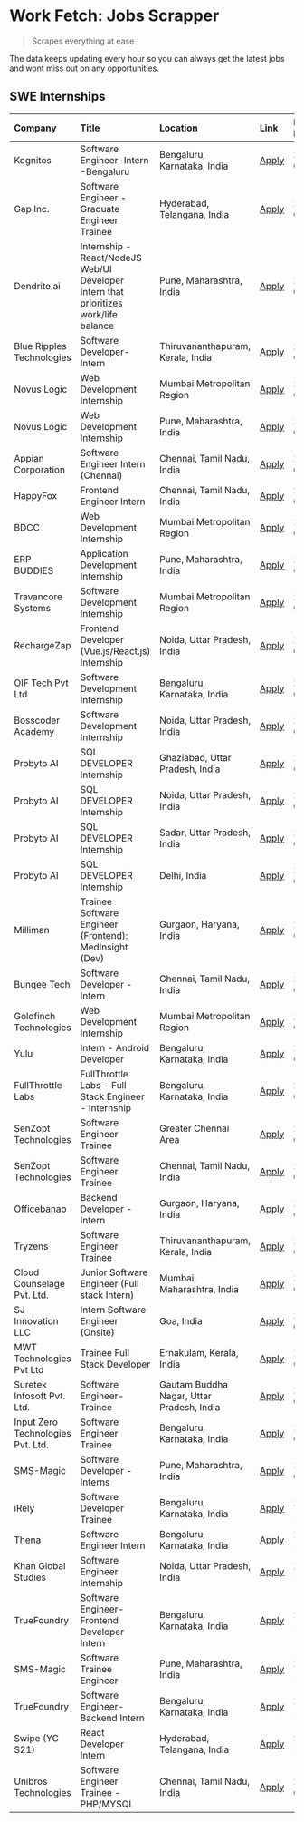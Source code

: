 # Work Fetch: Jobs Scrapper
> Scrapes everything at ease

The data keeps updating every hour so you can always get the latest jobs and wont miss out on any opportunities.

## SWE Internships
<!--START_SECTION:workfetch-->
| Company                           | Title                                                                                | Location                                  | Link                                                                                                                                                                                                                                                                                              | Date Posted   |
|:----------------------------------|:-------------------------------------------------------------------------------------|:------------------------------------------|:--------------------------------------------------------------------------------------------------------------------------------------------------------------------------------------------------------------------------------------------------------------------------------------------------|:--------------|
| Kognitos                          | Software Engineer-Intern -Bengaluru                                                  | Bengaluru, Karnataka, India               | [Apply](https://in.linkedin.com/jobs/view/software-engineer-intern-bengaluru-at-kognitos-3855361239?position=5&pageNum=0&refId=95mAEsFczVpPShlyNvSztg%3D%3D&trackingId=4Agg50hgRqZLLyCZ3pDPEA%3D%3D&trk=public_jobs_jserp-result_search-card)                                                     | 2024-03-13    |
| Gap Inc.                          | Software Engineer - Graduate Engineer Trainee                                        | Hyderabad, Telangana, India               | [Apply](https://in.linkedin.com/jobs/view/software-engineer-graduate-engineer-trainee-at-gap-inc-3853818960?position=12&pageNum=0&refId=95mAEsFczVpPShlyNvSztg%3D%3D&trackingId=1HV%2BrKYSaLSsnH9FzwJ%2FBA%3D%3D&trk=public_jobs_jserp-result_search-card)                                        | 2024-03-12    |
| Dendrite.ai                       | Internship - React/NodeJS Web/UI Developer Intern that prioritizes work/life balance | Pune, Maharashtra, India                  | [Apply](https://in.linkedin.com/jobs/view/internship-react-nodejs-web-ui-developer-intern-that-prioritizes-work-life-balance-at-dendrite-ai-3853583200?position=57&pageNum=0&refId=95mAEsFczVpPShlyNvSztg%3D%3D&trackingId=dRcprBgJVashf1o2CyuQIg%3D%3D&trk=public_jobs_jserp-result_search-card) | 2024-03-12    |
| Blue Ripples Technologies         | Software Developer- Intern                                                           | Thiruvananthapuram, Kerala, India         | [Apply](https://in.linkedin.com/jobs/view/software-developer-intern-at-blue-ripples-technologies-3850505983?position=20&pageNum=0&refId=95mAEsFczVpPShlyNvSztg%3D%3D&trackingId=T3Lxm%2BYKZAfStY9uxN5NyA%3D%3D&trk=public_jobs_jserp-result_search-card)                                          | 2024-03-09    |
| Novus Logic                       | Web Development Internship                                                           | Mumbai Metropolitan Region                | [Apply](https://in.linkedin.com/jobs/view/web-development-internship-at-novus-logic-3850818621?position=55&pageNum=0&refId=95mAEsFczVpPShlyNvSztg%3D%3D&trackingId=okXrS6Aj40l5ZFR0kjr3QQ%3D%3D&trk=public_jobs_jserp-result_search-card)                                                         | 2024-03-08    |
| Novus Logic                       | Web Development Internship                                                           | Pune, Maharashtra, India                  | [Apply](https://in.linkedin.com/jobs/view/web-development-internship-at-novus-logic-3850815684?position=58&pageNum=0&refId=95mAEsFczVpPShlyNvSztg%3D%3D&trackingId=bMsJtOW48GLH1IKOw9W0tw%3D%3D&trk=public_jobs_jserp-result_search-card)                                                         | 2024-03-08    |
| Appian Corporation                | Software Engineer Intern (Chennai)                                                   | Chennai, Tamil Nadu, India                | [Apply](https://in.linkedin.com/jobs/view/software-engineer-intern-chennai-at-appian-corporation-3848335036?position=3&pageNum=0&refId=95mAEsFczVpPShlyNvSztg%3D%3D&trackingId=9OHwhokh2wXPwOvxhpdC1g%3D%3D&trk=public_jobs_jserp-result_search-card)                                             | 2024-03-07    |
| HappyFox                          | Frontend Engineer Intern                                                             | Chennai, Tamil Nadu, India                | [Apply](https://in.linkedin.com/jobs/view/frontend-engineer-intern-at-happyfox-3848357951?position=42&pageNum=0&refId=95mAEsFczVpPShlyNvSztg%3D%3D&trackingId=Vm2gf%2Bwsjhsf7C2yLLMu9g%3D%3D&trk=public_jobs_jserp-result_search-card)                                                            | 2024-03-07    |
| BDCC                              | Web Development Internship                                                           | Mumbai Metropolitan Region                | [Apply](https://in.linkedin.com/jobs/view/web-development-internship-at-bdcc-3849712398?position=56&pageNum=0&refId=95mAEsFczVpPShlyNvSztg%3D%3D&trackingId=Gxuw93TlY8q7%2FZGHZDJn%2BQ%3D%3D&trk=public_jobs_jserp-result_search-card)                                                            | 2024-03-07    |
| ERP BUDDIES                       | Application Development Internship                                                   | Pune, Maharashtra, India                  | [Apply](https://in.linkedin.com/jobs/view/application-development-internship-at-erp-buddies-3848828144?position=29&pageNum=0&refId=95mAEsFczVpPShlyNvSztg%3D%3D&trackingId=TqUvxXqaopo2223bx6lZNA%3D%3D&trk=public_jobs_jserp-result_search-card)                                                 | 2024-03-06    |
| Travancore Systems                | Software Development Internship                                                      | Mumbai Metropolitan Region                | [Apply](https://in.linkedin.com/jobs/view/software-development-internship-at-travancore-systems-3847706952?position=11&pageNum=0&refId=95mAEsFczVpPShlyNvSztg%3D%3D&trackingId=PmS9Wa37bKyHVZMlSQUOWA%3D%3D&trk=public_jobs_jserp-result_search-card)                                             | 2024-03-05    |
| RechargeZap                       | Frontend Developer  (Vue.js/React.js) Internship                                     | Noida, Uttar Pradesh, India               | [Apply](https://in.linkedin.com/jobs/view/frontend-developer-vue-js-react-js-internship-at-rechargezap-3847708827?position=31&pageNum=0&refId=95mAEsFczVpPShlyNvSztg%3D%3D&trackingId=utv3E2NEOJAqd3usvcjuUg%3D%3D&trk=public_jobs_jserp-result_search-card)                                      | 2024-03-05    |
| OIF Tech Pvt Ltd                  | Software Development Internship                                                      | Bengaluru, Karnataka, India               | [Apply](https://in.linkedin.com/jobs/view/software-development-internship-at-oif-tech-pvt-ltd-3846326596?position=4&pageNum=0&refId=95mAEsFczVpPShlyNvSztg%3D%3D&trackingId=AuYTeOcPzUY4jpyFdZ58dA%3D%3D&trk=public_jobs_jserp-result_search-card)                                                | 2024-03-04    |
| Bosscoder Academy                 | Software Development Internship                                                      | Noida, Uttar Pradesh, India               | [Apply](https://in.linkedin.com/jobs/view/software-development-internship-at-bosscoder-academy-3846323827?position=15&pageNum=0&refId=95mAEsFczVpPShlyNvSztg%3D%3D&trackingId=%2FZikCzSESeDSDWOR2f52Kg%3D%3D&trk=public_jobs_jserp-result_search-card)                                            | 2024-03-04    |
| Probyto AI                        | SQL DEVELOPER Internship                                                             | Ghaziabad, Uttar Pradesh, India           | [Apply](https://in.linkedin.com/jobs/view/sql-developer-internship-at-probyto-ai-3846327640?position=43&pageNum=0&refId=95mAEsFczVpPShlyNvSztg%3D%3D&trackingId=%2BFeFrb8tbn4XO740TZUXQQ%3D%3D&trk=public_jobs_jserp-result_search-card)                                                          | 2024-03-04    |
| Probyto AI                        | SQL DEVELOPER Internship                                                             | Noida, Uttar Pradesh, India               | [Apply](https://in.linkedin.com/jobs/view/sql-developer-internship-at-probyto-ai-3846328520?position=45&pageNum=0&refId=95mAEsFczVpPShlyNvSztg%3D%3D&trackingId=hZy5027ukA5HQOLyW%2BuvhA%3D%3D&trk=public_jobs_jserp-result_search-card)                                                          | 2024-03-04    |
| Probyto AI                        | SQL DEVELOPER Internship                                                             | Sadar, Uttar Pradesh, India               | [Apply](https://in.linkedin.com/jobs/view/sql-developer-internship-at-probyto-ai-3846329214?position=48&pageNum=0&refId=95mAEsFczVpPShlyNvSztg%3D%3D&trackingId=Ue7EbatdgfavCQ9Ta%2FQ8sg%3D%3D&trk=public_jobs_jserp-result_search-card)                                                          | 2024-03-04    |
| Probyto AI                        | SQL DEVELOPER Internship                                                             | Delhi, India                              | [Apply](https://in.linkedin.com/jobs/view/sql-developer-internship-at-probyto-ai-3846324863?position=54&pageNum=0&refId=95mAEsFczVpPShlyNvSztg%3D%3D&trackingId=osfVXV9wFUB%2F8H%2FZ6Dhx5A%3D%3D&trk=public_jobs_jserp-result_search-card)                                                        | 2024-03-04    |
| Milliman                          | Trainee Software Engineer (Frontend): MedInsight (Dev)                               | Gurgaon, Haryana, India                   | [Apply](https://in.linkedin.com/jobs/view/trainee-software-engineer-frontend-medinsight-dev-at-milliman-3792874280?position=7&pageNum=0&refId=95mAEsFczVpPShlyNvSztg%3D%3D&trackingId=KP2SVskF33zHa55BhE0Abg%3D%3D&trk=public_jobs_jserp-result_search-card)                                      | 2024-03-01    |
| Bungee Tech                       | Software Developer - Intern                                                          | Chennai, Tamil Nadu, India                | [Apply](https://in.linkedin.com/jobs/view/software-developer-intern-at-bungee-tech-3842220746?position=50&pageNum=0&refId=95mAEsFczVpPShlyNvSztg%3D%3D&trackingId=Jo%2BWciEj0FGCI2gmuZPhYQ%3D%3D&trk=public_jobs_jserp-result_search-card)                                                        | 2024-02-28    |
| Goldfinch Technologies            | Web Development Internship                                                           | Mumbai Metropolitan Region                | [Apply](https://in.linkedin.com/jobs/view/web-development-internship-at-goldfinch-technologies-3837823879?position=51&pageNum=0&refId=95mAEsFczVpPShlyNvSztg%3D%3D&trackingId=sGLrZ1JnY7L2YnMjMO3qCQ%3D%3D&trk=public_jobs_jserp-result_search-card)                                              | 2024-02-22    |
| Yulu                              | Intern - Android Developer                                                           | Bengaluru, Karnataka, India               | [Apply](https://in.linkedin.com/jobs/view/intern-android-developer-at-yulu-3834459982?position=47&pageNum=0&refId=95mAEsFczVpPShlyNvSztg%3D%3D&trackingId=RvxsHwh637lbfRJBtBAUSg%3D%3D&trk=public_jobs_jserp-result_search-card)                                                                  | 2024-02-19    |
| FullThrottle Labs                 | FullThrottle Labs - Full Stack Engineer - Internship                                 | Bengaluru, Karnataka, India               | [Apply](https://in.linkedin.com/jobs/view/fullthrottle-labs-full-stack-engineer-internship-at-fullthrottle-labs-3829636016?position=60&pageNum=0&refId=95mAEsFczVpPShlyNvSztg%3D%3D&trackingId=LN%2BKoFfvI2k1tX3%2FUzt8cA%3D%3D&trk=public_jobs_jserp-result_search-card)                         | 2024-02-17    |
| SenZopt Technologies              | Software Engineer Trainee                                                            | Greater Chennai Area                      | [Apply](https://in.linkedin.com/jobs/view/software-engineer-trainee-at-senzopt-technologies-3827688781?position=33&pageNum=0&refId=95mAEsFczVpPShlyNvSztg%3D%3D&trackingId=hGU4Kyz1EBAIw%2FTv%2BFaPiA%3D%3D&trk=public_jobs_jserp-result_search-card)                                             | 2024-02-12    |
| SenZopt Technologies              | Software Engineer Trainee                                                            | Chennai, Tamil Nadu, India                | [Apply](https://in.linkedin.com/jobs/view/software-engineer-trainee-at-senzopt-technologies-3827686880?position=46&pageNum=0&refId=95mAEsFczVpPShlyNvSztg%3D%3D&trackingId=Vb%2BAINDW4Ie3UiOzntMh6A%3D%3D&trk=public_jobs_jserp-result_search-card)                                               | 2024-02-12    |
| Officebanao                       | Backend Developer - Intern                                                           | Gurgaon, Haryana, India                   | [Apply](https://in.linkedin.com/jobs/view/backend-developer-intern-at-officebanao-3814263731?position=24&pageNum=0&refId=95mAEsFczVpPShlyNvSztg%3D%3D&trackingId=Sknv1yw%2Bh5UDe9Ged3sBRQ%3D%3D&trk=public_jobs_jserp-result_search-card)                                                         | 2024-01-31    |
| Tryzens                           | Software Engineer Trainee                                                            | Thiruvananthapuram, Kerala, India         | [Apply](https://in.linkedin.com/jobs/view/software-engineer-trainee-at-tryzens-3809363491?position=37&pageNum=0&refId=95mAEsFczVpPShlyNvSztg%3D%3D&trackingId=Zk8ku60rNo1CYcEFtAS8EA%3D%3D&trk=public_jobs_jserp-result_search-card)                                                              | 2024-01-18    |
| Cloud Counselage Pvt. Ltd.        | Junior Software Engineer (Full stack Intern)                                         | Mumbai, Maharashtra, India                | [Apply](https://in.linkedin.com/jobs/view/junior-software-engineer-full-stack-intern-at-cloud-counselage-pvt-ltd-3803132814?position=25&pageNum=0&refId=95mAEsFczVpPShlyNvSztg%3D%3D&trackingId=rKjJRYHMn28xXde7WZr7Tw%3D%3D&trk=public_jobs_jserp-result_search-card)                            | 2024-01-11    |
| SJ Innovation LLC                 | Intern Software Engineer (Onsite)                                                    | Goa, India                                | [Apply](https://in.linkedin.com/jobs/view/intern-software-engineer-onsite-at-sj-innovation-llc-3799959011?position=40&pageNum=0&refId=95mAEsFczVpPShlyNvSztg%3D%3D&trackingId=VBtNjyn4NCy63HQqT4ptjA%3D%3D&trk=public_jobs_jserp-result_search-card)                                              | 2024-01-11    |
| MWT Technologies Pvt Ltd          | Trainee Full Stack Developer                                                         | Ernakulam, Kerala, India                  | [Apply](https://in.linkedin.com/jobs/view/trainee-full-stack-developer-at-mwt-technologies-pvt-ltd-3800921715?position=8&pageNum=0&refId=95mAEsFczVpPShlyNvSztg%3D%3D&trackingId=toYpMKXaLvfk%2BRB8Q50eYw%3D%3D&trk=public_jobs_jserp-result_search-card)                                         | 2024-01-09    |
| Suretek Infosoft Pvt. Ltd.        | Software Engineer-Trainee                                                            | Gautam Buddha Nagar, Uttar Pradesh, India | [Apply](https://in.linkedin.com/jobs/view/software-engineer-trainee-at-suretek-infosoft-pvt-ltd-3800934643?position=21&pageNum=0&refId=95mAEsFczVpPShlyNvSztg%3D%3D&trackingId=Jb4POSGEmIE9dIkkL%2FQn7w%3D%3D&trk=public_jobs_jserp-result_search-card)                                           | 2024-01-09    |
| Input Zero Technologies Pvt. Ltd. | Software Engineer Trainee                                                            | Bengaluru, Karnataka, India               | [Apply](https://in.linkedin.com/jobs/view/software-engineer-trainee-at-input-zero-technologies-pvt-ltd-3800927643?position=28&pageNum=0&refId=95mAEsFczVpPShlyNvSztg%3D%3D&trackingId=uK9%2BRsMyj6AF0dvJVa7huA%3D%3D&trk=public_jobs_jserp-result_search-card)                                    | 2024-01-09    |
| SMS-Magic                         | Software Developer -Interns                                                          | Pune, Maharashtra, India                  | [Apply](https://in.linkedin.com/jobs/view/software-developer-interns-at-sms-magic-3799485343?position=32&pageNum=0&refId=95mAEsFczVpPShlyNvSztg%3D%3D&trackingId=T9AobQYe9i8qz7KBZnMb2A%3D%3D&trk=public_jobs_jserp-result_search-card)                                                           | 2024-01-05    |
| iRely                             | Software Developer Trainee                                                           | Bengaluru, Karnataka, India               | [Apply](https://in.linkedin.com/jobs/view/software-developer-trainee-at-irely-3801577534?position=13&pageNum=0&refId=95mAEsFczVpPShlyNvSztg%3D%3D&trackingId=n9v8c6NXHo0t2VM4KS%2FGbA%3D%3D&trk=public_jobs_jserp-result_search-card)                                                             | 2023-12-22    |
| Thena                             | Software Engineer Intern                                                             | Bengaluru, Karnataka, India               | [Apply](https://in.linkedin.com/jobs/view/software-engineer-intern-at-thena-3778731751?position=17&pageNum=0&refId=95mAEsFczVpPShlyNvSztg%3D%3D&trackingId=dc1JWIP209tHNQU5dvaI2Q%3D%3D&trk=public_jobs_jserp-result_search-card)                                                                 | 2023-12-05    |
| Khan Global Studies               | Software Engineer Internship                                                         | Noida, Uttar Pradesh, India               | [Apply](https://in.linkedin.com/jobs/view/software-engineer-internship-at-khan-global-studies-3766942197?position=49&pageNum=0&refId=95mAEsFczVpPShlyNvSztg%3D%3D&trackingId=wxjwdTLrY%2BHZRqi6w4fLsw%3D%3D&trk=public_jobs_jserp-result_search-card)                                             | 2023-11-27    |
| TrueFoundry                       | Software Engineer- Frontend Developer Intern                                         | Bengaluru, Karnataka, India               | [Apply](https://in.linkedin.com/jobs/view/software-engineer-frontend-developer-intern-at-truefoundry-3790095058?position=16&pageNum=0&refId=95mAEsFczVpPShlyNvSztg%3D%3D&trackingId=FXEqHQ83XqLRpcnProGZIg%3D%3D&trk=public_jobs_jserp-result_search-card)                                        | 2023-11-24    |
| SMS-Magic                         | Software Trainee Engineer                                                            | Pune, Maharashtra, India                  | [Apply](https://in.linkedin.com/jobs/view/software-trainee-engineer-at-sms-magic-3761409781?position=27&pageNum=0&refId=95mAEsFczVpPShlyNvSztg%3D%3D&trackingId=i%2BUVQJ0ggRHPiqzqwkXDSQ%3D%3D&trk=public_jobs_jserp-result_search-card)                                                          | 2023-11-16    |
| TrueFoundry                       | Software Engineer-Backend Intern                                                     | Bengaluru, Karnataka, India               | [Apply](https://in.linkedin.com/jobs/view/software-engineer-backend-intern-at-truefoundry-3779508170?position=30&pageNum=0&refId=95mAEsFczVpPShlyNvSztg%3D%3D&trackingId=A%2Fpu9gCyfYJW5ZdmategZg%3D%3D&trk=public_jobs_jserp-result_search-card)                                                 | 2023-11-10    |
| Swipe (YC S21)                    | React Developer Intern                                                               | Hyderabad, Telangana, India               | [Apply](https://in.linkedin.com/jobs/view/react-developer-intern-at-swipe-yc-s21-3737600089?position=18&pageNum=0&refId=95mAEsFczVpPShlyNvSztg%3D%3D&trackingId=a56Aw8EaeuGJeAMHorD%2FVA%3D%3D&trk=public_jobs_jserp-result_search-card)                                                          | 2023-10-13    |
| Unibros Technologies              | Software Engineer Trainee - PHP/MYSQL                                                | Chennai, Tamil Nadu, India                | [Apply](https://in.linkedin.com/jobs/view/software-engineer-trainee-php-mysql-at-unibros-technologies-3656599241?position=35&pageNum=0&refId=95mAEsFczVpPShlyNvSztg%3D%3D&trackingId=fbo19u1JBMVntfeZYX8LRA%3D%3D&trk=public_jobs_jserp-result_search-card)                                       | 2023-06-12    |
<!--END_SECTION:workfetch-->

